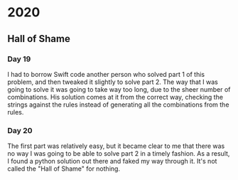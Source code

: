 # 2020
## Hall of Shame
### Day 19
I had to borrow Swift code another person who solved part 1 of this problem, and then tweaked it slightly to solve part 2.
The way that I was going to solve it was going to take way too long, due to the sheer number of combinations.
His solution comes at it from the correct way, checking the strings against the rules instead of generating all the combinations from the rules.
### Day 20
The first part was relatively easy, but it became clear to me that there was no way I was going to be able to solve part 2 in a timely fashion.
As a result, I found a python solution out there and faked my way through it.
It's not called the "Hall of Shame" for nothing.
